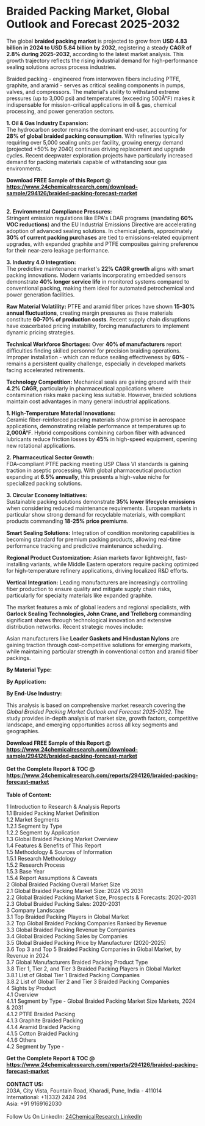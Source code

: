 <h1>Braided Packing Market, Global Outlook and Forecast 2025-2032</h1><p>The global <strong>braided packing market</strong> is projected to grow from <strong>USD 4.83 billion in 2024 to USD 5.84 billion by 2032</strong>, registering a steady <strong>CAGR of 2.8% during 2025-2032</strong>, according to the latest market analysis. This growth trajectory reflects the rising industrial demand for high-performance sealing solutions across process industries.</p><p>Braided packing - engineered from interwoven fibers including PTFE, graphite, and aramid - serves as critical sealing components in pumps, valves, and compressors. The material's ability to withstand extreme pressures (up to 3,000 psi) and temperatures (exceeding 500Â°F) makes it indispensable for mission-critical applications in oil &amp; gas, chemical processing, and power generation sectors.</p><p><strong>1. Oil &amp; Gas Industry Expansion:</strong><br>
The hydrocarbon sector remains the dominant end-user, accounting for <strong>28% of global braided packing consumption</strong>. With refineries typically requiring over 5,000 sealing units per facility, growing energy demand (projected +50% by 2040) continues driving replacement and upgrade cycles. Recent deepwater exploration projects have particularly increased demand for packing materials capable of withstanding sour gas environments.</p><div><b>Download FREE Sample of this Report @ 
            <a href="https://www.24chemicalresearch.com/download-sample/294126/braided-packing-forecast-market">
            https://www.24chemicalresearch.com/download-sample/294126/braided-packing-forecast-market</a></b></div><br><p><strong>2. Environmental Compliance Pressures:</strong><br>
Stringent emission regulations like EPA's LDAR programs (mandating <strong>60% VOC reductions</strong>) and the EU Industrial Emissions Directive are accelerating adoption of advanced sealing solutions. In chemical plants, approximately <strong>30% of current packing purchases</strong> are tied to emissions-related equipment upgrades, with expanded graphite and PTFE composites gaining preference for their near-zero leakage performance.</p><p><strong>3. Industry 4.0 Integration:</strong><br>
The predictive maintenance market's <strong>22% CAGR growth</strong> aligns with smart packing innovations. Modern variants incorporating embedded sensors demonstrate <strong>40% longer service life</strong> in monitored systems compared to conventional packing, making them ideal for automated petrochemical and power generation facilities.</p><p><strong>Raw Material Volatility:</strong> PTFE and aramid fiber prices have shown <strong>15-30% annual fluctuations</strong>, creating margin pressures as these materials constitute <strong>60-70% of production costs</strong>. Recent supply chain disruptions have exacerbated pricing instability, forcing manufacturers to implement dynamic pricing strategies.</p><p><strong>Technical Workforce Shortages:</strong> Over <strong>40% of manufacturers</strong> report difficulties finding skilled personnel for precision braiding operations. Improper installation - which can reduce sealing effectiveness by <strong>60%</strong> - remains a persistent quality challenge, especially in developed markets facing accelerated retirements.</p><p><strong>Technology Competition:</strong> Mechanical seals are gaining ground with their <strong>4.2% CAGR</strong>, particularly in pharmaceutical applications where contamination risks make packing less suitable. However, braided solutions maintain cost advantages in many general industrial applications.</p><p><strong>1. High-Temperature Material Innovations:</strong><br>
Ceramic fiber-reinforced packing materials show promise in aerospace applications, demonstrating reliable performance at temperatures up to <strong>2,000Â°F</strong>. Hybrid compositions combining carbon fiber with advanced lubricants reduce friction losses by <strong>45%</strong> in high-speed equipment, opening new rotational applications.</p><p><strong>2. Pharmaceutical Sector Growth:</strong><br>
FDA-compliant PTFE packing meeting USP Class VI standards is gaining traction in aseptic processing. With global pharmaceutical production expanding at <strong>6.5% annually</strong>, this presents a high-value niche for specialized packing solutions.</p><p><strong>3. Circular Economy Initiatives:</strong><br>
Sustainable packing solutions demonstrate <strong>35% lower lifecycle emissions</strong> when considering reduced maintenance requirements. European markets in particular show strong demand for recyclable materials, with compliant products commanding <strong>18-25% price premiums</strong>.</p><p><strong>Smart Sealing Solutions:</strong> Integration of condition monitoring capabilities is becoming standard for premium packing products, allowing real-time performance tracking and predictive maintenance scheduling.</p><p><strong>Regional Product Customization:</strong> Asian markets favor lightweight, fast-installing variants, while Middle Eastern operators require packing optimized for high-temperature refinery applications, driving localized R&amp;D efforts.</p><p><strong>Vertical Integration:</strong> Leading manufacturers are increasingly controlling fiber production to ensure quality and mitigate supply chain risks, particularly for specialty materials like expanded graphite.</p><p>The market features a mix of global leaders and regional specialists, with <strong>Garlock Sealing Technologies, John Crane, and Trelleborg</strong> commanding significant shares through technological innovation and extensive distribution networks. Recent strategic moves include:</p><p>Asian manufacturers like <strong>Leader Gaskets and Hindustan Nylons</strong> are gaining traction through cost-competitive solutions for emerging markets, while maintaining particular strength in conventional cotton and aramid fiber packings.</p><p><strong>By Material Type:</strong></p><p><strong>By Application:</strong></p><p><strong>By End-Use Industry:</strong></p><p>This analysis is based on comprehensive market research covering the <em>Global Braided Packing Market Outlook and Forecast 2025-2032</em>. The study provides in-depth analysis of market size, growth factors, competitive landscape, and emerging opportunities across all key segments and geographies.</p><div><b>Download FREE Sample of this Report @ 
            <a href="https://www.24chemicalresearch.com/download-sample/294126/braided-packing-forecast-market">
            https://www.24chemicalresearch.com/download-sample/294126/braided-packing-forecast-market</a></b></div><br><div><b>Get the Complete Report & TOC @ 
            <a href="https://www.24chemicalresearch.com/reports/294126/braided-packing-forecast-market">
            https://www.24chemicalresearch.com/reports/294126/braided-packing-forecast-market</a></b></div><br>
            <b>Table of Content:</b><p>1 Introduction to Research & Analysis Reports<br />
 1.1 Braided Packing Market Definition<br />
 1.2 Market Segments<br />
 1.2.1 Segment by Type<br />
 1.2.2 Segment by Application<br />
 1.3 Global Braided Packing Market Overview<br />
 1.4 Features & Benefits of This Report<br />
 1.5 Methodology & Sources of Information<br />
 1.5.1 Research Methodology<br />
 1.5.2 Research Process<br />
 1.5.3 Base Year<br />
 1.5.4 Report Assumptions & Caveats<br />
2 Global Braided Packing Overall Market Size<br />
 2.1 Global Braided Packing Market Size: 2024 VS 2031<br />
 2.2 Global Braided Packing Market Size, Prospects & Forecasts: 2020-2031<br />
 2.3 Global Braided Packing Sales: 2020-2031<br />
3 Company Landscape<br />
 3.1 Top Braided Packing Players in Global Market<br />
 3.2 Top Global Braided Packing Companies Ranked by Revenue<br />
 3.3 Global Braided Packing Revenue by Companies<br />
 3.4 Global Braided Packing Sales by Companies<br />
 3.5 Global Braided Packing Price by Manufacturer (2020-2025)<br />
 3.6 Top 3 and Top 5 Braided Packing Companies in Global Market, by Revenue in 2024<br />
 3.7 Global Manufacturers Braided Packing Product Type<br />
 3.8 Tier 1, Tier 2, and Tier 3 Braided Packing Players in Global Market<br />
 3.8.1 List of Global Tier 1 Braided Packing Companies<br />
 3.8.2 List of Global Tier 2 and Tier 3 Braided Packing Companies<br />
4 Sights by Product<br />
 4.1 Overview<br />
 4.1.1 Segment by Type - Global Braided Packing Market Size Markets, 2024 & 2031<br />
 4.1.2 PTFE Braided Packing<br />
 4.1.3 Graphite Braided Packing<br />
 4.1.4 Aramid Braided Packing<br />
 4.1.5 Cotton Braided Packing<br />
 4.1.6 Others<br />
 4.2 Segment by Type -</p><div><b>Get the Complete Report & TOC @ 
            <a href="https://www.24chemicalresearch.com/reports/294126/braided-packing-forecast-market">
            https://www.24chemicalresearch.com/reports/294126/braided-packing-forecast-market</a></b></div><br><b>CONTACT US:</b><br>
            203A, City Vista, Fountain Road, Kharadi, Pune, India - 411014<br>
            International: +1(332) 2424 294<br>
            Asia: +91 9169162030 <br><br>
            Follow Us On LinkedIn: <a href="https://www.linkedin.com/company/24chemicalresearch/">24ChemicalResearch LinkedIn</a>